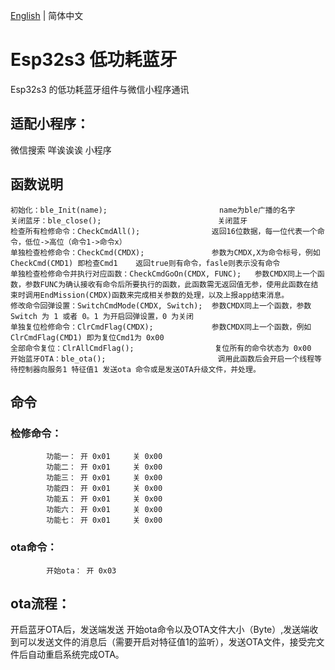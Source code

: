 [English](./README.EN.md) | 简体中文
# Esp32s3 低功耗蓝牙

Esp32s3 的低功耗蓝牙组件与微信小程序通讯


## 适配小程序：

微信搜索 咩诶诶诶 小程序

## 函数说明

    初始化：ble_Init(name);                         name为ble广播的名字
    关闭蓝牙：ble_close();                          关闭蓝牙
    检查所有检修命令：CheckCmdAll();                返回16位数据，每一位代表一个命令，低位->高位（命令1->命令x）
    单独检查检修命令：CheckCmd(CMDX);               参数为CMDX,X为命令标号，例如 CheckCmd(CMD1) 即检查Cmd1    返回true则有命令，fasle则表示没有命令
    单独检查检修命令并执行对应函数：CheckCmdGoOn(CMDX, FUNC);   参数CMDX同上一个函数，参数FUNC为确认接收有命令后所要执行的函数，此函数需无返回值无参，使用此函数在结束时调用EndMission(CMDX)函数来完成相关参数的处理，以及上报app结束消息。
    修改命令回弹设置：SwitchCmdMode(CMDX, Switch);  参数CMDX同上一个函数，参数 Switch 为 1 或者 0。1 为开启回弹设置，0 为关闭
    单独复位检修命令：ClrCmdFlag(CMDX);             参数CMDX同上一个函数，例如 ClrCmdFlag(CMD1) 即为复位Cmd1为 0x00
    全部命令复位：ClrAllCmdFlag();                  复位所有的命令状态为 0x00
    开始蓝牙OTA：ble_ota();                         调用此函数后会开启一个线程等待控制器向服务1 特征值1 发送ota 命令或是发送OTA升级文件，并处理。


## 命令

### 检修命令：
            功能一： 开 0x01     关 0x00
            功能二： 开 0x01     关 0x00
            功能三： 开 0x01     关 0x00
            功能四： 开 0x01     关 0x00
            功能五： 开 0x01     关 0x00
            功能六： 开 0x01     关 0x00
            功能七： 开 0x01     关 0x00

### ota命令：
            开始ota： 开 0x03

## ota流程：

开启蓝牙OTA后，发送端发送 开始ota命令以及OTA文件大小（Byte）,发送端收到可以发送文件的消息后（需要开启对特征值1的监听），发送OTA文件，接受完文件后自动重启系统完成OTA。